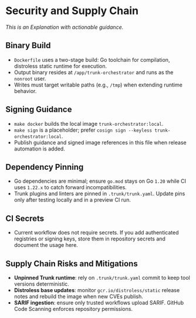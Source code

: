 # Security and Supply Chain

_This is an Explanation with actionable guidance._

## Binary Build

- `Dockerfile` uses a two-stage build: Go toolchain for compilation, distroless static runtime for execution.
- Output binary resides at `/app/trunk-orchestrator` and runs as the `nonroot` user.
- Writes must target writable paths (e.g., `/tmp`) when extending runtime behavior.

## Signing Guidance

- `make docker` builds the local image `trunk-orchestrator:local`.
- `make sign` is a placeholder; prefer `cosign sign --keyless trunk-orchestrator:local`.
- Publish guidance and signed image references in this file when release automation is added.

## Dependency Pinning

- Go dependencies are minimal; ensure `go.mod` stays on Go `1.20` while CI uses `1.22.x` to catch forward incompatibilities.
- Trunk plugins and linters are pinned in `.trunk/trunk.yaml`. Update pins only after testing locally and in a preview CI run.

## CI Secrets

- Current workflow does not require secrets. If you add authenticated registries or signing keys, store them in repository secrets and document the usage here.

## Supply Chain Risks and Mitigations

- **Unpinned Trunk runtime**: rely on `.trunk/trunk.yaml` commit to keep tool versions deterministic.
- **Distroless base updates**: monitor `gcr.io/distroless/static` release notes and rebuild the image when new CVEs publish.
- **SARIF ingestion**: ensure only trusted workflows upload SARIF. GitHub Code Scanning enforces repository permissions.
